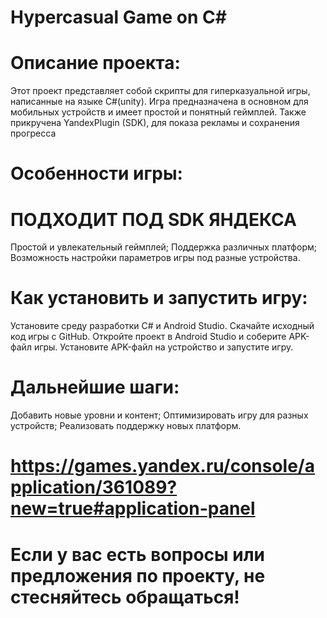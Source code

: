 # Hypercasual Game on C#

# Описание проекта:

Этот проект представляет собой скрипты для гиперказуальной игры, написанные на языке C#(unity). Игра предназначена в основном для мобильных устройств и имеет простой и понятный геймплей.
Также прикручена YandexPlugin (SDK), для показа рекламы и сохранения прогресса 

# Особенности игры:

# ПОДХОДИТ ПОД SDK ЯНДЕКСА
Простой и увлекательный геймплей;
Поддержка различных платформ;
Возможность настройки параметров игры под разные устройства.

# Как установить и запустить игру:

Установите среду разработки C# и Android Studio.
Скачайте исходный код игры с GitHub.
Откройте проект в Android Studio и соберите APK-файл игры.
Установите APK-файл на устройство и запустите игру.

# Дальнейшие шаги:

Добавить новые уровни и контент;
Оптимизировать игру для разных устройств;
Реализовать поддержку новых платформ.

# https://games.yandex.ru/console/application/361089?new=true#application-panel
# Если у вас есть вопросы или предложения по проекту, не стесняйтесь обращаться!


